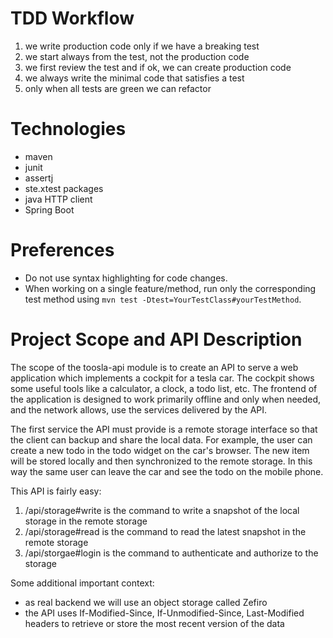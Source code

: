 # TDD Workflow

1. we write production code only if we have a breaking test
2. we start always from the test, not the production code
3. we first review the test and if ok, we can create production code
4. we always write the minimal code that satisfies a test
5. only when all tests are green we can refactor

# Technologies

- maven
- junit
- assertj
- ste.xtest packages
- java HTTP client
- Spring Boot

# Preferences

- Do not use syntax highlighting for code changes.
- When working on a single feature/method, run only the corresponding test method using `mvn test -Dtest=YourTestClass#yourTestMethod`.

# Project Scope and API Description

The scope of the toosla-api module is to create an API to serve a web application which implements a cockpit for a tesla car. The cockpit shows some useful tools like a calculator, a clock, a todo list, etc. The frontend of the application is designed to work primarily offline and only when needed, and the network allows, use the services delivered by the API.

The first service the API must provide is a remote storage interface so that the client can backup and share the local data. For example, the user can create a new todo in the todo widget on the car's browser. The new item will be stored locally and then synchronized to the remote storage. In this way the same user can leave the car and see the todo on the mobile phone.

This API is fairly easy:
1. /api/storage#write is the command to write a snapshot of the local storage in the remote storage
2. /api/storage#read is the command to read the latest snapshot in the remote storage
3. /api/storgae#login is the command to authenticate and authorize to the storage

Some additional important context:
- as real backend we will use an object storage called Zefiro
- the API uses If-Modified-Since, If-Unmodified-Since, Last-Modified headers to retrieve or store the most recent version of the data